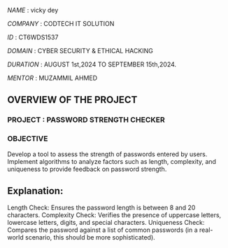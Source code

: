 *NAME* : vicky dey

*COMPANY* : CODTECH IT SOLUTION

*ID* : CT6WDS1537

*DOMAIN* : CYBER SECURITY & ETHICAL HACKING

*DURATION* : AUGUST 1st,2024 TO SEPTEMBER 15th,2024.

*MENTOR* : MUZAMMIL AHMED

## OVERVIEW OF THE PROJECT

### PROJECT : PASSWORD STRENGTH CHECKER

### OBJECTIVE
Develop a tool to assess the strength of passwords entered by users. Implement
algorithms to analyze factors such as length, complexity, and uniqueness to provide
feedback on password strength.

## Explanation:

Length Check: Ensures the password length is between 8 and 20 characters.
Complexity Check: Verifies the presence of uppercase letters, lowercase letters, digits, and special characters.
Uniqueness Check: Compares the password against a list of common passwords (in a real-world scenario, this should be more sophisticated).

